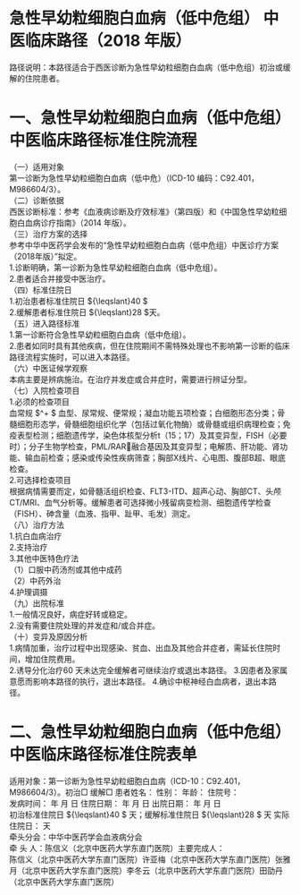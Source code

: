 # 急性早幼粒细胞白血病（低中危组） 中医临床路径（2018 年版）  
路径说明：本路径适合于西医诊断为急性早幼粒细胞白血病（低中危组）初治或缓解的住院患者。  
# 一、急性早幼粒细胞白血病（低中危组）中医临床路径标准住院流程  
（一）适用对象  
第一诊断为急性早幼粒细胞白血病（低中危）（ICD-10 编码：C92.401，M986604/3）。  
（二）诊断依据  
西医诊断标准：参考《血液病诊断及疗效标准》（第四版）和《中国急性早幼粒细胞白血病诊疗指南》（2014 年版）。  
（三）治疗方案的选择  
参考中华中医药学会发布的“急性早幼粒细胞白血病（低中危组）中医诊疗方案（2018年版）”拟定。  
1.诊断明确，第一诊断为急性早幼粒细胞白血病（低中危组）。  
2.患者适合并接受中医治疗。  
（四）标准住院日  
1.初治患者标准住院日 ${\leqslant}40 $  
2.缓解患者标准住院日 ${\leqslant}28 $天。  
（五）进入路径标准  
1.第一诊断符合急性早幼粒细胞白血病（低中危组）。  
2.患者如同时具有其他疾病，但在住院期间不需特殊处理也不影响第一诊断的临床路径流程实施时，可以进入本路径。  
（六）中医证候学观察  
本病主要是辨病施治。在治疗并发症或合并症时，需要进行辨证分型。  
（七）入院检查项目  
1.必须的检查项目  
血常规 $^+ $ 血型、尿常规、便常规；凝血功能五项检查；白细胞形态分类；骨 髓细胞形态学，骨髓细胞组织化学（包括过氧化物酶）或骨髓或组织病理检查；免疫表型检测；细胞遗传学，染色体核型分析t（15；17）及其变异型，FISH（必要时）；分子生物学检查，PML/RAR融合基因及其变异型；电解质、肝功能、肾功能、输血前检查；感染或传染性疾病筛查；胸部X线片、心电图、腹部B超、眼底检查。  
2.可选择检查项目  
根据病情需要而定，如骨髓活组织检查、FLT3-ITD、超声心动、胸部CT、头颅CT/MRI、血气分析等。缓解患者可选择微小残留病变检测、细胞遗传学检查（FISH）、砷含量（血液、指甲、趾甲、毛发）测定。  
（八）治疗方法  
1.抗白血病治疗  
2.支持治疗  
3.其他中医特色疗法  
（1）口服中药汤剂或其他中成药  
（2）中药外治  
4.护理调摄  
（九）出院标准  
1.一般情况良好，病症好转或稳定。  
2.没有需要住院处理的并发症和/或合并症。  
（十）变异及原因分析  
1.病情加重，治疗过程中出现感染、贫血、出血及其他合并症者，需延长住院时间，增加住院费用。  
2.诱导分化治疗60 天未达完全缓解者可继续治疗或退出本路径。 3.因患者及家属意愿而影响本路径的执行，退出本路径。 4.确诊中枢神经白血病者，退出本路径。  
# 二、急性早幼粒细胞白血病（低中危组）中医临床路径标准住院表单  
适用对象：第一诊断为急性早幼粒细胞白血病（ICD-10：C92.401，M986604/3）。初治□ 缓解□ 患者姓名：       性别：    年龄：     住院号：  
发病时间：   年  月  日   住院日期：   年  月 日  出院日期：   年 月 日  
初治标准住院日 ${\leqslant}40 $ 天；缓解标准住院日 ${\leqslant}28 $ 天    实际住院日：       天  
牵头分会：中华中医药学会血液病分会  
牵 头 人：陈信义（北京中医药大学东直门医院）主要完成人：  
陈信义（北京中医药大学东直门医院）许亚梅（北京中医药大学东直门医院）张雅月（北京中医药大学东直门医院）李冬云（北京中医药大学东直门医院）田劭丹（北京中医药大学东直门医院）  